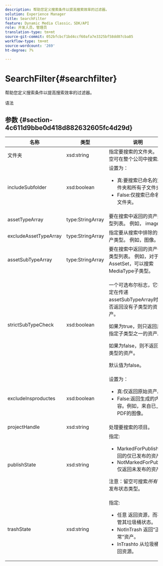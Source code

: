 ```yaml
---
description: 帮助您定义搜索条件以提高搜索效率的过滤器。
solution: Experience Manager
title: SearchFilter
feature: Dynamic Media Classic，SDK/API
role: 开发人员，管理员
translation-type: tm+mt
source-git-commit: 052bfcbcf1bd4ccf60afa7e3325bf58dd07cba85
workflow-type: tm+mt
source-wordcount: '269'
ht-degree: 7%

---
```



# SearchFilter{#searchfilter}

帮助您定义搜索条件以提高搜索效率的过滤器。

语法

## 参数 {#section-4c611d9bbe0d418d882632605fc4d29d}

<table id="table_57CEE262A33A4E898C6AFB30C93FD874"> 
 <thead> 
  <tr> 
   <th colname="col1" class="entry"> 名称 </th> 
   <th colname="col2" class="entry"> 类型 </th> 
   <th colname="col3" class="entry"> 说明 </th> 
  </tr> 
 </thead>
 <tbody> 
  <tr> 
   <td colname="col1"> <span class="codeph"> <span class="varname"> 文件夹</span> </span> </td> 
   <td colname="col2"> <span class="codeph"> xsd:string</span> </td> 
   <td colname="col3"> 指定要搜索的文件夹。 留空可在整个公司中搜索。 </td> 
  </tr> 
  <tr> 
   <td colname="col1"> <span class="codeph"> <span class="varname"> includeSubfolder</span> </span> </td> 
   <td colname="col2"> <span class="codeph"> xsd:boolean</span> </td> 
   <td colname="col3">设置为： 
    <ul id="ul_BD8686943BD14D05A21C00192D4D70D3"> 
     <li id="li_B6A6DE5AAEFF4A80A8413B4785A88222"><span class="codeph"> 真</span>:要搜索已命名的文件夹和所有子文件夹。 </li> 
     <li id="li_10A581F98B4847ED8EBE4AECC3AD70A8"><span class="codeph"> False</span>:仅搜索已命名的文件夹。 </li> 
    </ul> </td> 
  </tr> 
  <tr> 
   <td colname="col1"> <span class="codeph"> <span class="varname"> assetTypeArray</span> </span> </td> 
   <td colname="col2"> <span class="codeph"> type:StringArray</span> </td> 
   <td colname="col3">要在搜索中返回的资产类型列表。 例如，<span class="codeph"> image</span>。 </td> 
  </tr> 
  <tr> 
   <td colname="col1"> <span class="codeph"> <span class="varname"> excludeAssetTypeArray</span> </span> </td> 
   <td colname="col2"> <span class="codeph"> type:StringArray</span> </td> 
   <td colname="col3"> 指定要从搜索中排除的资产类型。 例如，图像。 </td> 
  </tr> 
  <tr> 
   <td colname="col1"> <span class="codeph"> <span class="varname"> assetSubTypeArray</span> </span> </td> 
   <td colname="col2"> <span class="codeph"> type:StringArray</span> </td> 
   <td colname="col3">要在搜索中返回的资产子类型列表。 例如，对于<span class="codeph"> AssetSet</span>，可以搜索<span class="codeph"> MediaType</span>子类型。 </td> 
  </tr> 
  <tr> 
   <td colname="col1"><span class="codeph"><span class="varname"> strictSubTypeCheck</span></span> </td> 
   <td colname="col2"><span class="codeph"> xsd:boolean</span> </td> 
   <td colname="col3"> <p>一个可选布尔标志，它指定在传递<span class="codeph"> assetSubTypeArray</span>时是否返回没有子类型的资产。 </p> <p>如果为true，则只返回具有指定子类型之一的资产。 </p> <p>如果为false，则不返回子类型的资产。 </p> <p>默认值为false。 </p> </td> 
  </tr> 
  <tr> 
   <td colname="col1"> <span class="codeph"> <span class="varname"> excludeInsproductes</span> </span> </td> 
   <td colname="col2"> <span class="codeph"> xsd:boolean</span> </td> 
   <td colname="col3">设置为： 
    <ul id="ul_8C164A5D9F0F43968C86A67FA6884F35"> 
     <li id="li_D8009688FF2C439D98D6C1052C1A6CBE"><span class="codeph"> 真</span>:仅返回原始资产。 </li> 
     <li id="li_4970226BF0FF42388CAE4415FB63AF16"><span class="codeph"> False</span>:返回生成的内容。例如，来自已上载PDF的图像。 </li> 
    </ul> </td> 
  </tr> 
  <tr> 
   <td colname="col1"> <span class="codeph"> <span class="varname"> projectHandle</span> </span> </td> 
   <td colname="col2"> <span class="codeph"> xsd:string</span> </td> 
   <td colname="col3"> 处理要搜索的项目。 </td> 
  </tr> 
  <tr> 
   <td colname="col1"> <span class="codeph"> <span class="varname"> publishState</span> </span> </td> 
   <td colname="col2"> <span class="codeph"> xsd:string</span> </td> 
   <td colname="col3">指定: 
    <ul id="ul_96FFEE28F7624C1FB0356776B4C7CD53"> 
     <li id="li_DCB07288E5F44E05A4D83D3F34B0E08E"><span class="codeph"> MarkedForPublish</span> 返回的仅已发布的资产。 </li> 
     <li id="li_9A9A852248DB490DB958AE986DF02672"><span class="codeph"> NotMarkedForPublish</span> 仅返回未发布的资产。 </li> 
    </ul> <p>注意：留空可搜索<i>所有</i>已发布状态类型。 </p> </td> 
  </tr> 
  <tr> 
   <td colname="col1"> <span class="codeph"> <span class="varname"> trashState</span> </span> </td> 
   <td colname="col2"> <span class="codeph"> xsd:string</span> </td> 
   <td colname="col3">指定: 
    <ul id="ul_D31B903FA8DA4CFFABAFABA3D8DA91EC"> 
     <li id="li_E4386C8260E64F0BAFE5BA57FF788E48"><span class="codeph"> 任意</span> 返回资源，而不管其垃圾桶状态。 </li> 
     <li id="li_0B8933FE18C643828075EC8CE8C0223C"><span class="codeph"> NotInTrash</span> 返回“正常”资产。 </li> 
     <li id="li_A1F46A0762FA4D4BA9F7247338238DC6"><span class="codeph"> InTrashto</span> 从垃圾桶返回资源。 </li> 
    </ul> </td> 
  </tr> 
 </tbody> 
</table>

